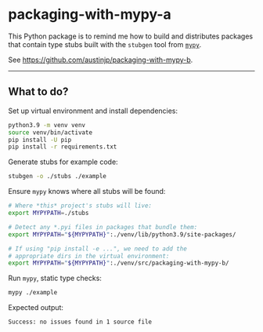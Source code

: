 # packaging-with-mypy-a

This Python package is to remind me how to build and distributes packages that contain type stubs built with the `stubgen` tool from [`mypy`](https://github.com/python/mypy).

See <https://github.com/austinjp/packaging-with-mypy-b>.

<hr />

## What to do?

Set up virtual environment and install dependencies:

```bash
python3.9 -m venv venv
source venv/bin/activate
pip install -U pip
pip install -r requirements.txt
```

Generate stubs for example code:

```bash
stubgen -o ./stubs ./example
```

Ensure `mypy` knows where all stubs will be found:

```bash
# Where *this* project's stubs will live:
export MYPYPATH=./stubs

# Detect any *.pyi files in packages that bundle them:
export MYPYPATH="${MYPYPATH}":./venv/lib/python3.9/site-packages/

# If using "pip install -e ...", we need to add the
# appropriate dirs in the virtual environment:
export MYPYPATH="${MYPYPATH}":./venv/src/packaging-with-mypy-b/
```

Run `mypy`, static type checks:

```bash
mypy ./example
```

Expected output:

```text
Success: no issues found in 1 source file
```
